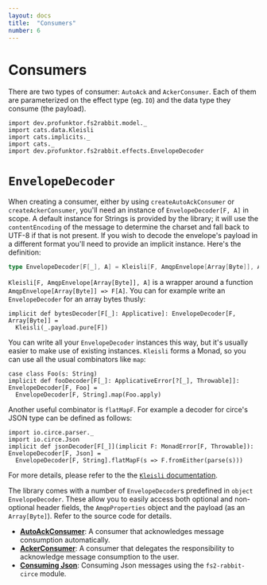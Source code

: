 ```yaml
---
layout: docs
title:  "Consumers"
number: 6
---
```


# Consumers

There are two types of consumer: `AutoAck` and `AckerConsumer`. Each of them are parameterized on the effect type (eg. `IO`) and the data type they consume (the payload).

```tut:invisible
import dev.profunktor.fs2rabbit.model._
import cats.data.Kleisli
import cats.implicits._
import cats._
import dev.profunktor.fs2rabbit.effects.EnvelopeDecoder
```

# `EnvelopeDecoder`

When creating a consumer, either by using `createAutoAckConsumer` or `createAckerConsumer`, you'll need an instance of `EnvelopeDecoder[F, A]` in scope. A default instance for Strings is provided by the library; it will use the `contentEncoding` of the message to determine the charset and fall back to UTF-8 if that is not present. If you wish to decode the envelope's payload in a different format you'll need to provide an implicit instance. Here's the definition:

```scala
type EnvelopeDecoder[F[_], A] = Kleisli[F, AmqpEnvelope[Array[Byte]], A]
```

`Kleisli[F, AmqpEnvelope[Array[Byte]], A]` is a wrapper around a function `AmqpEnvelope[Array[Byte]] => F[A]`. You can for example write an `EnvelopeDecoder` for an array bytes thusly:
```tut:book:silent
implicit def bytesDecoder[F[_]: Applicative]: EnvelopeDecoder[F, Array[Byte]] =
  Kleisli(_.payload.pure[F])
```

You can write all your `EnvelopeDecoder` instances this way, but it's usually easier to make use of existing instances. `Kleisli` forms a Monad, so you can use all the usual combinators like `map`:
```tut:book:silent
case class Foo(s: String)
implicit def fooDecoder[F[_]: ApplicativeError[?[_], Throwable]]: EnvelopeDecoder[F, Foo] =
  EnvelopeDecoder[F, String].map(Foo.apply)
```

Another useful combinator is `flatMapF`. For example a decoder for circe's JSON type can be defined as follows:
```tut:book:silent
import io.circe.parser._
import io.circe.Json
implicit def jsonDecoder[F[_]](implicit F: MonadError[F, Throwable]): EnvelopeDecoder[F, Json] =
  EnvelopeDecoder[F, String].flatMapF(s => F.fromEither(parse(s)))

```

For more details, please refer to the the [`Kleisli` documentation](https://typelevel.org/cats/datatypes/kleisli.html).

The library comes with a number of `EnvelopeDecoder`s predefined in `object EnvelopeDecoder`. These allow you to easily access both optional and non-optional header fields, the `AmqpProperties` object and the payload (as an `Array[Byte]`). Refer to the source code for details.


- **[AutoAckConsumer](./autoackconsumer.html)**: A consumer that acknowledges message consumption automatically.
- **[AckerConsumer](./ackerconsumer)**: A consumer that delegates the responsibility to acknowledge message consumption to the user.
- **[Consuming Json](./json.html)**: Consuming Json messages using the `fs2-rabbit-circe` module.
